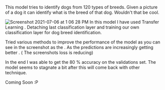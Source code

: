 This model tries to identify dogs from 120 types of breeds.
Given a picture of a dog it can identify what is the breed of that dog.
Wouldn't that be cool.

![Screenshot 2021-07-06 at 1 06 28 PM](https://user-images.githubusercontent.com/17523378/124561028-1162a600-de5b-11eb-8a60-3460379a4355.png)
In this model I have used Transfer Learning .
Detaching last classification layer and training our own classification layer for dog breed identification.


Tried various methods to improve the performance of the model as you can see in the screenshot as the .
As the predictions are increasingly getting better . ( The screenshots loss is reducing)

In the end I was able to get the 80 % accuracy on the validations set.
The model seems to stagnate a bit after this will come back with other technique.

Coming Soon :P
